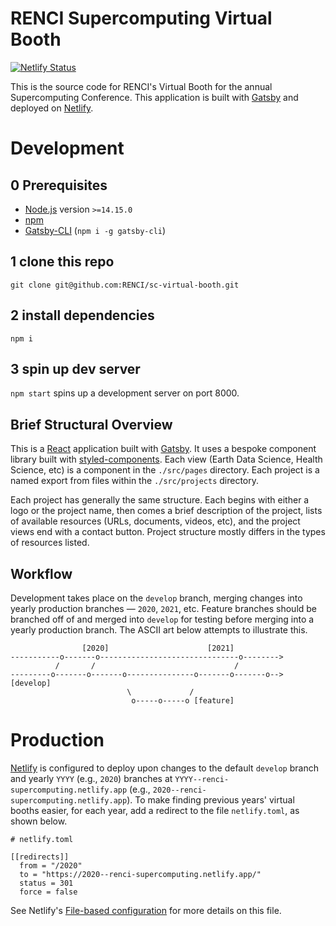 # RENCI Supercomputing Virtual Booth

[![Netlify Status](https://api.netlify.com/api/v1/badges/906f9aeb-3657-4ef6-81af-67e3136e414a/deploy-status)](https://app.netlify.com/sites/renci-supercomputing/deploys)

This is the source code for RENCI's Virtual Booth for the annual Supercomputing Conference. This application is built with [Gatsby](https://www.gatsbyjs.org/) and deployed on [Netlify](https://www.netlify.com/).

# Development

## 0 Prerequisites
- [Node.js](https://nodejs.org/) version `>=14.15.0`
- [npm](https://www.npmjs.com/)
- [Gatsby-CLI](https://www.npmjs.com/package/gatsby-cli) (`npm i -g gatsby-cli`)

## 1 clone this repo

`git clone git@github.com:RENCI/sc-virtual-booth.git`

## 2 install dependencies

`npm i`

## 3 spin up dev server

`npm start` spins up a development server on port 8000.

## Brief Structural Overview

This is a [React](https://reactjs.org/) application built with [Gatsby](https://www.gatsbyjs.org/). It uses a bespoke component library built with [styled-components](https://styled-components.com/). Each view (Earth Data Science, Health Science, etc) is a component in the `./src/pages` directory. Each project is a named export from files within the `./src/projects` directory.

Each project has generally the same structure. Each begins with either a logo or the project name, then comes a brief description of the project, lists of available resources (URLs, documents, videos, etc), and the project views end with a contact button. Project structure mostly differs in the types of resources listed.

## Workflow

Development takes place on the `develop` branch, merging changes into yearly production branches &mdash; `2020`, `2021`, etc. Feature branches should be branched off of and merged into `develop` for testing before merging into a yearly production branch. The ASCII art below attempts to illustrate this.

```
                [2020]                      [2021]
-----------o-------o-------------------------------o-------->
          /       /                               /
---------o-------o-------o---------------o-------o-------o--> [develop]
                          \             /
                           o-----o-----o [feature]
```

# Production

[Netlify](https://www.netlify.com/) is configured to deploy upon changes to the default `develop` branch and yearly `YYYY` (e.g., `2020`) branches at `YYYY--renci-supercomputing.netlify.app` (e.g., `2020--renci-supercomputing.netlify.app`). To make finding previous years' virtual booths easier, for each year, add a redirect to the file `netlify.toml`, as shown below.

```
# netlify.toml

[[redirects]]
  from = "/2020"
  to = "https://2020--renci-supercomputing.netlify.app/"
  status = 301
  force = false
```

See Netlify's [File-based configuration](https://docs.netlify.com/configure-builds/file-based-configuration/) for more details on this file.

